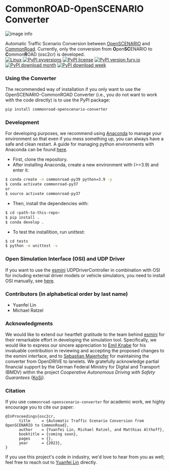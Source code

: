 # CommonROAD-OpenSCENARIO Converter
![image info](./docs/figures/converter-banner.gif)

Automatic Traffic Scenario Conversion between [OpenSCENARIO](https://www.asam.net/standards/detail/openscenario/)
and [CommonRoad](commonroad.in.tum.de/). Currently, only the conversion from **O**pen**SC**ENARIO to **C**ommon**R**OAD (osc2cr) is developed.<br>
[![Linux](https://svgshare.com/i/Zhy.svg?style=plastic)](https://svgshare.com/i/Zhy.svg)
[![PyPI pyversions](https://img.shields.io/pypi/pyversions/commonroad-openscenario-converter.svg)](https://pypi.python.org/pypi/commonroad-openscenario-converter/)
[![PyPI license](https://img.shields.io/pypi/l/commonroad-openscenario-converter.svg)](https://pypi.python.org/pypi/commonroad-openscenario-converter/)
[![PyPI version fury.io](https://badge.fury.io/py/commonroad-openscenario-converter.svg)](https://pypi.python.org/pypi/commonroad-openscenario-converter/)<br>
[![PyPI download month](https://img.shields.io/pypi/dm/commonroad-openscenario-converter.svg?style=plastic&label=PyPI%20downloads)](https://pypi.python.org/pypi/commonroad-openscenario-converter/) 
[![PyPI download week](https://img.shields.io/pypi/dw/commonroad-openscenario-converter.svg?style=plastic&label=PyPI%20downloads)](https://pypi.python.org/pypi/commonroad-openscenario-converter/)<br>

### Using the Converter
The recommended way of installation if you only want to use the OpenSCENARIO-CommonROAD Converter
(i.e., you do not want to work with the code directly) is to use the PyPI package:
```bash
pip install commonroad-openscenario-converter
```
### Development
For developing purposes, we recommend using [Anaconda](https://www.anaconda.com/) to manage your environment so that
even if you mess something up, you can always have a safe and clean restart. 
A guide for managing python environments with Anaconda can be found [here](https://conda.io/projects/conda/en/latest/user-guide/tasks/manage-environments.html).

- First, clone the repository. 
- After installing Anaconda, create a new environment with (>=3.9) and enter it:
``` bash
$ conda create -n commonroad-py39 python=3.9 -y
$ conda activate commonroad-py37
or
$ source activate commonroad-py37
```
- Then, install the dependencies with:

```sh
$ cd <path-to-this-repo>
$ pip install .
$ conda develop .
```

- To test the installition, run unittest:
```bash
$ cd tests
$ python -m unittest -v
```

### Open Simulation Interface (OSI) and UDP Driver
If you want to use the [esmini](https://github.com/esmini/esmini) UDPDriverController in combination with OSI for including
external driver models or vehicle simulators, you need to install OSI manually, 
see [here](https://github.com/OpenSimulationInterface/open-simulation-interface).

### Contributors (in alphabetical order by last name)
- Yuanfei Lin
- Michael Ratzel

### Acknowledgments
We would like to extend our heartfelt gratitude to the team behind [esmini](https://github.com/esmini/esmini) for 
their remarkable effort in developing the simulation tool. Specifically, we would like to express our sincere 
appreciation to [Emil Knabe](https://www.linkedin.com/in/emil-knabe-216a1a11/?originalSubdomain=se)
for his invaluable contribution in reviewing and accepting the proposed changes to the esmini interface, 
and to [Sebastian Maierhofer](https://www.ce.cit.tum.de/air/people/sebastian-maierhofer-msc/)
for maintaining the converter from OpenDRIVE to lanelets.
We gratefully acknowledge partial financial support by the German Federal Ministry for Digital and Transport (BMDV) 
within the project _Cooperative Autonomous Driving with Safety Guarantees_
([KoSi](https://www.ce.cit.tum.de/air/research/kosi/)).

### Citation
If you use `commonroad-openscenario-converter` for academic work, we highly encourage you to cite our paper:
```text
@InProceedings{osc2cr,
      title     = {Automatic Traffic Scenario Conversion from OpenSCENARIO to CommonRoad},
      author    = {Yuanfei Lin, Michael Ratzel, and Matthias Althoff},
      booktitle = {coming soon},     
      pages     = {}, 
      year      = {2023},
}
```
If you use this project's code in industry, we'd love to hear from you as well; 
feel free to reach out to [Yuanfei Lin](mailto:yuanfei.lin@tum.de) directly.

